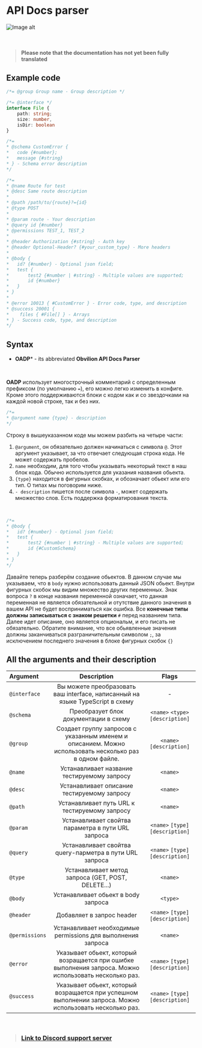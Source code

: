# API Docs parser

![Image alt](https://media.discordapp.net/attachments/548971947405475851/872160073454063636/unknown.png)

<br/>

> #### Please note that the documentation has not yet been fully translated

## Example code
```ts
/*= @group Group name - Group description */

/*= @interface */
interface File {
    path: string;
    size: number,
    isDir: boolean
}

/*=
* @schema CustomError {
*   code {#number};
*   message {#string}
* } - Schema error description
*/

/*=
* @name Route for test
* @desc Same route description
*
* @path /path/to/{route}?={id}
* @type POST
*
* @param route - Your description
* @query id {#number}
* @permissions TEST_1, TEST_2
*
* @header Authorization {#string} - Auth key
* @header Optional-Header? {#your_custom_type} - More headers
*
* @body {
*   id? {#number} - Optional json field;
*   test {
*       test2 {#number | #string} - Multiple values are supported;
*       id {#number}
*   }
* }
*
* @error 10013 { #CustomError } - Error code, type, and description
* @success 20001 {
*    files { #File[] } - Arrays
* } - Success code, type, and description
*/
```

## Syntax
- **OADP*** - its abbreviated **Obvilion API Docs Parser**
<br/>

**OADP** использует многострочный комментарий с определенным префиксом (по умолчанию `=`), его можно легко изменить в конфиге.
Кроме этого поддерживаются блоки с кодом как и со звездочками на каждой новой строке, так и без них.
```ts
/*= 
* @argument name {type} - description
*/
```
Строку в вышеуказанном коде мы можем разбить на четыре части:
1) `@argument`, он обязательно должен начинаться с символа `@`. Этот аргумент указывает, за что отвечает следующая строка кода. Не может содержать пробелов.
2) `name` необходим, для того чтобы указывать некоторый текст в наш блок кода. Обычно используется для указания названия обьекта.
3) `{type}` находится в фигурных скобках, и обозначает обьект или его тип. О типах мы поговорим ниже.
4) `- description` пишется после символа `-`, может содержать множество слов. Есть поддержка форматирования текста.
<br/>

```ts
/*= 
* @body {
*   id? {#number} - Optional json field;
*   test {
*       test2 {#number | #string} - Multiple values are supported;
*       id {#CustomSchema}
*   }
* }
*/
```
Давайте теперь разберём создание обьектов. В данном случае мы указываем, что в `body` нужно использовать данный JSON обьект.
Внутри фигурных скобок мы видим множество других переменных. Знак вопроса `?` в конце названия переменной означает, 
что данная переменная не является обязательной и отутствие данного значения в вашем API не будет восприниматься как ошибка.
Все **конечные типы должны записываться с знаком решетки** `#` перед названием типа. Далее идет описание, оно является опциональм, и его писать не обязательно.
Обратите внимание, что все обьявленные значения должны заканчиваться разграничительным символом `;`, за исключением последнего значения в блоке фигурных скобок `{}`

## All the arguments and their description
| Argument | Description | Flags |
| :------- | :---------: | :---: |
| `@interface` | Вы можете преобразовать ваш interface, написанный на языке TypeScript в схему | - |
| `@schema` | Преобразует блок документации в схему                                    | `<name>` `<type>` `[description]` |
| `@group` | Создает группу запросов с указанным именем и описанием. Можно использовать несколько раз в одном файле. | `<name>` `[description]` |
| `@name` | Устанавливает название тестируемому запросу                                | `<name>` |
| `@desc` | Устанавливает описание тестируемому запросу                                | `<name>` |
| `@path` | Устанавливает путь URL к тестируемому запросу                              | `<name>` |
| `@param` | Устанавливает свойтва параметра в пути URL запроса                        | `<name>` `[type]` `[description]` |
| `@query` | Устанавливает свойтва query-парметра в пути URL запроса                   | `<name>` `[type]` `[description]` |
| `@type` | Устанавливает метод запроса (GET, POST, DELETE...)                         | `<name>` |
| `@body` | Устанавливает обьект в body запроса                                        | `<type>` |
| `@header` | Добавляет в запрос header                                                | `<name>` `[type]` `[description]` |
| `@permissions` | Устанавливает необходимые permissions для выполнения запроса        | `<name>` |
| `@error` | Указывает обьект, который возращается при ошибке выполнения запроса. Можно использовать несколько раз. | `<name>` `[type]` `[description]` |
| `@success` | Указывает обьект, который возращается при успешном выполнении запроса. Можно использовать несколько раз. | `<name>` `[type]` `[description]` |

<br/>

> ### [Link to Discord support server](https://discord.gg/cg82mjh)
